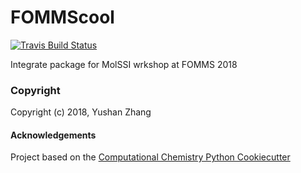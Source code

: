 FOMMScool
==============================
[//]: # (Badges)
[![Travis Build Status](https://travis-ci.org/yushan7799/FOMMScool.png)](https://travis-ci.org/yushan7799/FOMMScool)

Integrate package for MolSSI wrkshop at FOMMS 2018

### Copyright

Copyright (c) 2018, Yushan Zhang


#### Acknowledgements
 
Project based on the 
[Computational Chemistry Python Cookiecutter](https://github.com/choderalab/cookiecutter-python-comp-chem)

